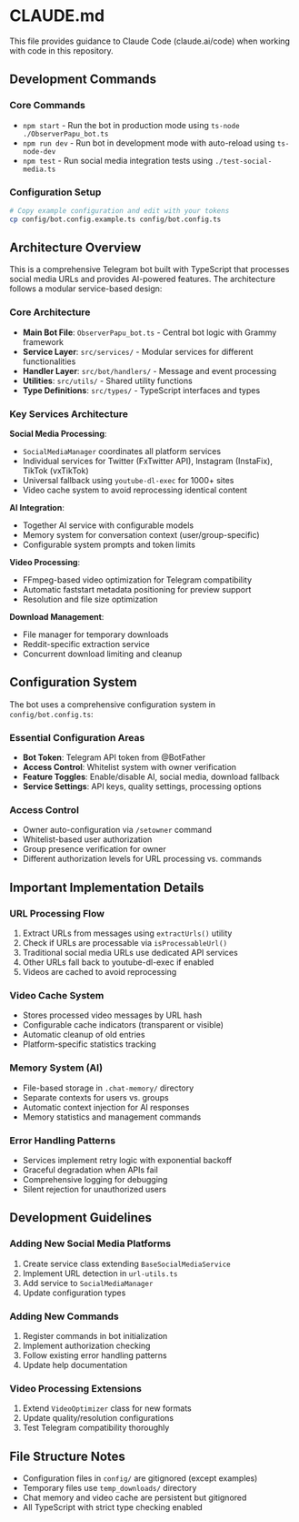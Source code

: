 # CLAUDE.md

This file provides guidance to Claude Code (claude.ai/code) when working with code in this repository.

## Development Commands

### Core Commands
- `npm start` - Run the bot in production mode using `ts-node ./ObserverPapu_bot.ts`
- `npm run dev` - Run bot in development mode with auto-reload using `ts-node-dev`
- `npm test` - Run social media integration tests using `./test-social-media.ts`

### Configuration Setup
```bash
# Copy example configuration and edit with your tokens
cp config/bot.config.example.ts config/bot.config.ts
```

## Architecture Overview

This is a comprehensive Telegram bot built with TypeScript that processes social media URLs and provides AI-powered features. The architecture follows a modular service-based design:

### Core Architecture
- **Main Bot File**: `ObserverPapu_bot.ts` - Central bot logic with Grammy framework
- **Service Layer**: `src/services/` - Modular services for different functionalities
- **Handler Layer**: `src/bot/handlers/` - Message and event processing
- **Utilities**: `src/utils/` - Shared utility functions
- **Type Definitions**: `src/types/` - TypeScript interfaces and types

### Key Services Architecture

**Social Media Processing**:
- `SocialMediaManager` coordinates all platform services
- Individual services for Twitter (FxTwitter API), Instagram (InstaFix), TikTok (vxTikTok)
- Universal fallback using `youtube-dl-exec` for 1000+ sites
- Video cache system to avoid reprocessing identical content

**AI Integration**:
- Together AI service with configurable models
- Memory system for conversation context (user/group-specific)
- Configurable system prompts and token limits

**Video Processing**:
- FFmpeg-based video optimization for Telegram compatibility
- Automatic faststart metadata positioning for preview support
- Resolution and file size optimization

**Download Management**:
- File manager for temporary downloads
- Reddit-specific extraction service
- Concurrent download limiting and cleanup

## Configuration System

The bot uses a comprehensive configuration system in `config/bot.config.ts`:

### Essential Configuration Areas
- **Bot Token**: Telegram API token from @BotFather
- **Access Control**: Whitelist system with owner verification
- **Feature Toggles**: Enable/disable AI, social media, download fallback
- **Service Settings**: API keys, quality settings, processing options

### Access Control
- Owner auto-configuration via `/setowner` command
- Whitelist-based user authorization
- Group presence verification for owner
- Different authorization levels for URL processing vs. commands

## Important Implementation Details

### URL Processing Flow
1. Extract URLs from messages using `extractUrls()` utility
2. Check if URLs are processable via `isProcessableUrl()`
3. Traditional social media URLs use dedicated API services
4. Other URLs fall back to youtube-dl-exec if enabled
5. Videos are cached to avoid reprocessing

### Video Cache System
- Stores processed video messages by URL hash
- Configurable cache indicators (transparent or visible)
- Automatic cleanup of old entries
- Platform-specific statistics tracking

### Memory System (AI)
- File-based storage in `.chat-memory/` directory
- Separate contexts for users vs. groups
- Automatic context injection for AI responses
- Memory statistics and management commands

### Error Handling Patterns
- Services implement retry logic with exponential backoff
- Graceful degradation when APIs fail
- Comprehensive logging for debugging
- Silent rejection for unauthorized users

## Development Guidelines

### Adding New Social Media Platforms
1. Create service class extending `BaseSocialMediaService`
2. Implement URL detection in `url-utils.ts`
3. Add service to `SocialMediaManager`
4. Update configuration types

### Adding New Commands
1. Register commands in bot initialization
2. Implement authorization checking
3. Follow existing error handling patterns
4. Update help documentation

### Video Processing Extensions
1. Extend `VideoOptimizer` class for new formats
2. Update quality/resolution configurations
3. Test Telegram compatibility thoroughly

## File Structure Notes

- Configuration files in `config/` are gitignored (except examples)
- Temporary files use `temp_downloads/` directory
- Chat memory and video cache are persistent but gitignored
- All TypeScript with strict type checking enabled